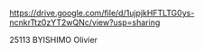 https://drive.google.com/file/d/1ujpjkHFTLTG0ys-ncnkrTtz0zYT2wQNc/view?usp=sharing

25113 BYISHIMO Olivier
